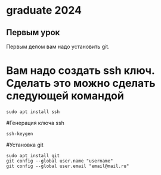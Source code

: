 # graduate 2024

## Первым урок
Первым делом вам надо установить git. 

# Вам надо создать ssh ключ. Сделать это можно сделать следующей командой
```
sudo apt install ssh
```
#Генерация ключа ssh
```
ssh-keygen
```

#Установка git
```
sudo apt install git
git config --global user.name "username"
git config --global user.email "email@mail.ru"
```




